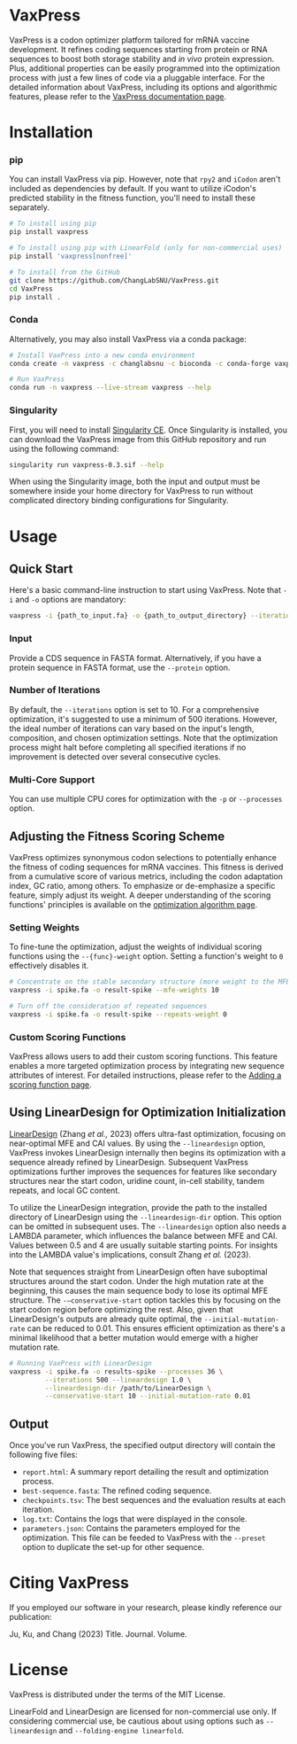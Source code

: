 # VaxPress

VaxPress is a codon optimizer platform tailored for mRNA vaccine
development. It refines coding sequences starting from protein or
RNA sequences to boost both storage stability and *in vivo* protein
expression. Plus, additional properties can be easily programmed
into the optimization process with just a few lines of code via a
pluggable interface. For the detailed information about VaxPress,
including its options and algorithmic features, please refer to the
[VaxPress documentation page](https://link.to/page).

# Installation

### pip

You can install VaxPress via pip.  However, note that `rpy2` and
`iCodon` aren't included as dependencies by default. If you want
to utilize iCodon's predicted stability in the fitness function,
you'll need to install these separately.

```bash
# To install using pip
pip install vaxpress

# To install using pip with LinearFold (only for non-commercial uses)
pip install 'vaxpress[nonfree]'

# To install from the GitHub
git clone https://github.com/ChangLabSNU/VaxPress.git
cd VaxPress
pip install .
```

### Conda

Alternatively, you may also install VaxPress via a conda package:

```bash
# Install VaxPress into a new conda environment
conda create -n vaxpress -c changlabsnu -c bioconda -c conda-forge vaxpress

# Run VaxPress
conda run -n vaxpress --live-stream vaxpress --help
```

### Singularity

First, you will need to install [Singularity CE](https://sylabs.io/singularity/).
Once Singularity is installed, you can download the VaxPress image from this
GitHub repository and run using the following command:

```bash
singularity run vaxpress-0.3.sif --help
```

When using the Singularity image, both the input and output must
be somewhere inside your home directory for VaxPress to run without
complicated directory binding configurations for Singularity.

# Usage

## Quick Start

Here's a basic command-line instruction to start using VaxPress.
Note that `-i` and `-o` options are mandatory:

```bash
vaxpress -i {path_to_input.fa} -o {path_to_output_directory} --iterations {n_iterations} -p {n_processes}
```

### Input

Provide a CDS sequence in FASTA format. Alternatively, if you have
a protein sequence in FASTA format, use the `--protein` option.

### Number of Iterations

By default, the `--iterations` option is set to 10.  For a comprehensive
optimization, it's suggested to use a minimum of 500 iterations.
However, the ideal number of iterations can vary based on the input's
length, composition, and chosen optimization settings. Note that
the optimization process might halt before completing all specified
iterations if no improvement is detected over several consecutive
cycles.

### Multi-Core Support

You can use multiple CPU cores for optimization with the `-p` or
`--processes` option.

## Adjusting the Fitness Scoring Scheme

VaxPress optimizes synonymous codon selections to potentially enhance
the fitness of coding sequences for mRNA vaccines. This fitness is
derived from a cumulative score of various metrics, including the
codon adaptation index, GC ratio, among others. To emphasize or
de-emphasize a specific feature, simply adjust its weight. A deeper
understanding of the scoring functions' principles is available on
the [optimization algorithm page](#algorithm_page).

### Setting Weights

To fine-tune the optimization, adjust the weights of individual
scoring functions using the `--{func}-weight` option. Setting a
function's weight to `0` effectively disables it.

```bash
# Concentrate on the stable secondary structure (more weight to the MFE)
vaxpress -i spike.fa -o result-spike --mfe-weights 10

# Turn off the consideration of repeated sequences
vaxpress -i spike.fa -o result-spike --repeats-weight 0
```

### Custom Scoring Functions

VaxPress allows users to add their custom scoring functions. This
feature enables a more targeted optimization process by integrating
new sequence attributes of interest. For detailed instructions,
please refer to the [Adding a scoring function page](#scoring_func).

## Using LinearDesign for Optimization Initialization

[LinearDesign](https://github.com/LinearDesignSoftware/LinearDesign)
(Zhang *et al.,* 2023) offers ultra-fast optimization, focusing on
near-optimal MFE and CAI values. By using the `--lineardesign`
option, VaxPress invokes LinearDesign internally then begins its
optimization with a sequence already refined by LinearDesign.
Subsequent VaxPress optimizations further improves the sequences
for features like secondary structures near the start codon, uridine
count, in-cell stability, tandem repeats, and local GC content.

To utilize the LinearDesign integration, provide the path to the
installed directory of LinearDesign using the `--lineardesign-dir`
option. This option can be omitted in subsequent uses. The
`--lineardesign` option also needs a LAMBDA parameter, which influences
the balance between MFE and CAI. Values between 0.5 and 4 are usually
suitable starting points. For insights into the LAMBDA value's
implications, consult Zhang *et al.* (2023).

Note that sequences straight from LinearDesign often have suboptimal
structures around the start codon. Under the high mutation rate at
the beginning, this causes the main sequence body to lose its optimal
MFE structure. The `-—conservative-start` option tackles this by
focusing on the start codon region before optimizing the rest. Also,
given that LinearDesign's outputs are already quite optimal, the
`--initial-mutation-rate` can be reduced to 0.01.  This ensures
efficient optimization as there's a minimal likelihood that a better
mutation would emerge with a higher mutation rate.

```bash
# Running VaxPress with LinearDesign
vaxpress -i spike.fa -o results-spike --processes 36 \
         --iterations 500 --lineardesign 1.0 \
         --lineardesign-dir /path/to/LinearDesign \
         --conservative-start 10 --initial-mutation-rate 0.01
```

## Output

Once you've run VaxPress, the specified output directory will contain
the following five files:

- ``report.html``: A summary report detailing the result and
  optimization process.
- ``best-sequence.fasta``: The refined coding sequence.
- ``checkpoints.tsv``: The best sequences and the evaluation results
  at each iteration.
- ``log.txt``: Contains the logs that were displayed in the console.
- ``parameters.json``: Contains the parameters employed for the optimization.
  This file can be feeded to VaxPress with the `--preset` option to duplicate
  the set-up for other sequence.

# Citing VaxPress

If you employed our software in your research, please
kindly reference our publication:

Ju, Ku, and Chang (2023) Title. Journal. Volume.

# License

VaxPress is distributed under the terms of the MIT License.

LinearFold and LinearDesign are licensed for non-commercial use
only. If considering commercial use, be cautious about using options
such as `--lineardesign` and `--folding-engine linearfold`.

